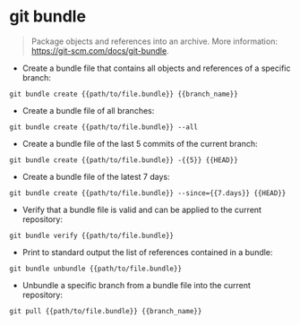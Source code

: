 # git bundle

> Package objects and references into an archive.
> More information: <https://git-scm.com/docs/git-bundle>.

- Create a bundle file that contains all objects and references of a specific branch:

`git bundle create {{path/to/file.bundle}} {{branch_name}}`

- Create a bundle file of all branches:

`git bundle create {{path/to/file.bundle}} --all`

- Create a bundle file of the last 5 commits of the current branch:

`git bundle create {{path/to/file.bundle}} -{{5}} {{HEAD}}`

- Create a bundle file of the latest 7 days:

`git bundle create {{path/to/file.bundle}} --since={{7.days}} {{HEAD}}`

- Verify that a bundle file is valid and can be applied to the current repository:

`git bundle verify {{path/to/file.bundle}}`

- Print to standard output the list of references contained in a bundle:

`git bundle unbundle {{path/to/file.bundle}}`

- Unbundle a specific branch from a bundle file into the current repository:

`git pull {{path/to/file.bundle}} {{branch_name}}`
